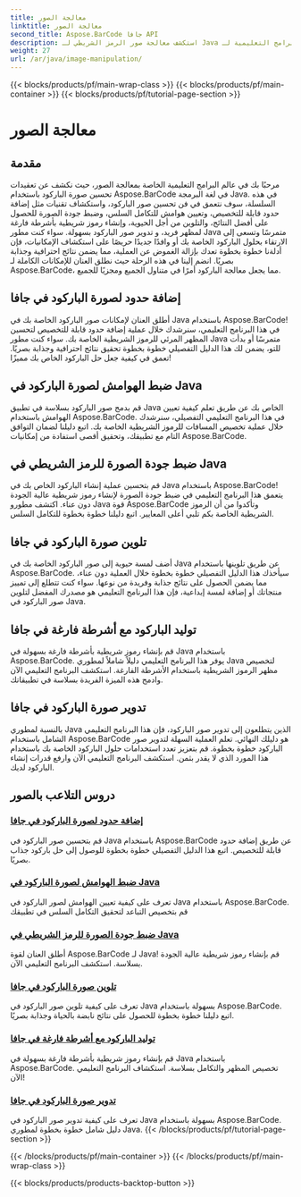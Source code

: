 ```yaml
---
title: معالجة الصور
linktitle: معالجة الصور
second_title: Aspose.BarCode جافا API
description: استكشف معالجة صور الرمز الشريطي لـ Java باستخدام البرامج التعليمية لـ Aspose.BarCode. قم بتحسين وتخصيص وإنشاء رموز شريطية جذابة بصريًا دون عناء.
weight: 27
url: /ar/java/image-manipulation/
---
```


{{< blocks/products/pf/main-wrap-class >}}
{{< blocks/products/pf/main-container >}}
{{< blocks/products/pf/tutorial-page-section >}}

# معالجة الصور

## مقدمة
مرحبًا بك في عالم البرامج التعليمية الخاصة بمعالجة الصور، حيث نكشف عن تعقيدات تحسين صورة الباركود باستخدام Aspose.BarCode في لغة البرمجة Java. في هذه السلسلة، سوف نتعمق في فن تحسين صور الباركود، واستكشاف تقنيات مثل إضافة حدود قابلة للتخصيص، وتعيين هوامش للتكامل السلس، وضبط جودة الصورة للحصول على أفضل النتائج، والتلوين من أجل الحيوية، وإنشاء رموز شريطية بأشرطة فارغة لمظهر فريد، و تدوير صور الباركود بسهولة. سواء كنت مطور Java متمرسًا وتسعى إلى الارتقاء بحلول الباركود الخاصة بك أو وافدًا جديدًا حريصًا على استكشاف الإمكانيات، فإن أدلةنا خطوة بخطوة تعدك بإزالة الغموض عن العملية، مما يضمن نتائج احترافية وجذابة بصريًا. انضم إلينا في هذه الرحلة حيث نطلق العنان للإمكانات الكاملة لـ Aspose.BarCode، مما يجعل معالجة الباركود أمرًا في متناول الجميع ومجزيًا للجميع.


## إضافة حدود لصورة الباركود في جافا

أطلق العنان لإمكانات صور الباركود الخاصة بك في Java باستخدام Aspose.BarCode! في هذا البرنامج التعليمي، سنرشدك خلال عملية إضافة حدود قابلة للتخصيص لتحسين المظهر المرئي للرموز الشريطية الخاصة بك. سواء كنت مطور Java متمرسًا أو بدأت للتو، يضمن لك هذا الدليل التفصيلي خطوة بخطوة تحقيق نتائج احترافية وجذابة بصريًا. تعمق في كيفية جعل حل الباركود الخاص بك مميزًا!

## ضبط الهوامش لصورة الباركود في Java

قم بدمج صور الباركود بسلاسة في تطبيق Java الخاص بك عن طريق تعلم كيفية تعيين الهوامش باستخدام Aspose.BarCode. في هذا البرنامج التعليمي التفصيلي، سنرشدك خلال عملية تخصيص المسافات للرموز الشريطية الخاصة بك. اتبع دليلنا لضمان التوافق التام مع تطبيقك، وتحقيق أقصى استفادة من إمكانيات Aspose.BarCode.

## ضبط جودة الصورة للرمز الشريطي في Java

قم بتحسين عملية إنشاء الباركود الخاص بك في Java باستخدام Aspose.BarCode! يتعمق هذا البرنامج التعليمي في ضبط جودة الصورة لإنشاء رموز شريطية عالية الجودة دون عناء. اكتشف مطورو Java قوة Aspose.BarCode وتأكدوا من أن الرموز الشريطية الخاصة بكم تلبي أعلى المعايير. اتبع دليلنا خطوة بخطوة للتكامل السلس.

## تلوين صورة الباركود في جافا

أضف لمسة حيوية إلى صور الباركود الخاصة بك في Java عن طريق تلوينها باستخدام Aspose.BarCode. سيأخذك هذا الدليل التفصيلي خطوة بخطوة خلال العملية دون عناء، مما يضمن الحصول على نتائج جذابة وفريدة من نوعها. سواء كنت تتطلع إلى تمييز منتجاتك أو إضافة لمسة إبداعية، فإن هذا البرنامج التعليمي هو مصدرك المفضل لتلوين صور الباركود في Java.

## توليد الباركود مع أشرطة فارغة في جافا

قم بإنشاء رموز شريطية بأشرطة فارغة بسهولة في Java باستخدام Aspose.BarCode. يوفر هذا البرنامج التعليمي دليلاً شاملاً لمطوري Java لتخصيص مظهر الرموز الشريطية باستخدام الأشرطة الفارغة. استكشف البرنامج التعليمي الآن وادمج هذه الميزة الفريدة بسلاسة في تطبيقاتك.

## تدوير صورة الباركود في جافا

بالنسبة لمطوري Java الذين يتطلعون إلى تدوير صور الباركود، فإن هذا البرنامج التعليمي الشامل باستخدام Aspose.BarCode هو دليلك النهائي. تعلم العملية السهلة لتدوير صور الباركود خطوة بخطوة. قم بتعزيز تعدد استخدامات حلول الباركود الخاصة بك باستخدام هذا المورد الذي لا يقدر بثمن. استكشف البرنامج التعليمي الآن وارفع قدرات إنشاء الباركود لديك.
## دروس التلاعب بالصور
### [إضافة حدود لصورة الباركود في جافا](./adding-borders-barcode-image/)
قم بتحسين صور الباركود في Java باستخدام Aspose.BarCode عن طريق إضافة حدود قابلة للتخصيص. اتبع هذا الدليل التفصيلي خطوة بخطوة للوصول إلى حل باركود جذاب بصريًا.
### [ضبط الهوامش لصورة الباركود في Java](./setting-margins-barcode-image/)
تعرف على كيفية تعيين الهوامش لصور الباركود في Java باستخدام Aspose.BarCode. قم بتخصيص التباعد لتحقيق التكامل السلس في تطبيقك
### [ضبط جودة الصورة للرمز الشريطي في Java](./adjusting-image-quality-barcode/)
أطلق العنان لقوة Aspose.BarCode لـ Java! قم بإنشاء رموز شريطية عالية الجودة بسلاسة. استكشف البرنامج التعليمي الآن.
### [تلوين صورة الباركود في جافا](./colorizing-barcode-image/)
تعرف على كيفية تلوين صور الباركود في Java بسهولة باستخدام Aspose.BarCode. اتبع دليلنا خطوة بخطوة للحصول على نتائج نابضة بالحياة وجذابة بصريًا.
### [توليد الباركود مع أشرطة فارغة في جافا](./generating-barcode-empty-bars/)
قم بإنشاء رموز شريطية بأشرطة فارغة بسهولة في Java باستخدام Aspose.BarCode. تخصيص المظهر والتكامل بسلاسة. استكشاف البرنامج التعليمي الآن!
### [تدوير صورة الباركود في جافا](./rotating-barcode-image/)
تعرف على كيفية تدوير صور الباركود في Java بسهولة باستخدام Aspose.BarCode. دليل شامل خطوة بخطوة لمطوري Java.
{{< /blocks/products/pf/tutorial-page-section >}}

{{< /blocks/products/pf/main-container >}}
{{< /blocks/products/pf/main-wrap-class >}}

{{< blocks/products/products-backtop-button >}}
